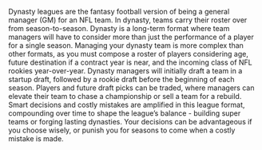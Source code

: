 Dynasty leagues are the fantasy football version of being a general manager (GM) for an NFL team.
In dynasty, teams carry their roster over from season-to-season.
Dynasty is a long-term format where team managers will have to consider more than just the performance of a player for a single season.
Managing your dynasty team is more complex than other formats, as you must compose a roster of players considering age, future destination if a contract year is near, and the incoming class of NFL rookies year-over-year.
Dynasty managers will initially draft a team in a startup draft, followed by a rookie draft before the beginning of each season.
Players and future draft picks can be traded, where managers can elevate their team to chase a championship or sell a team for a rebuild.
Smart decisions and costly mistakes are amplified in this league format, compounding over time to shape the league’s balance - building super teams or forging lasting dynasties.
Your decisions can be advantageous if you choose wisely, or punish you for seasons to come when a costly mistake is made.